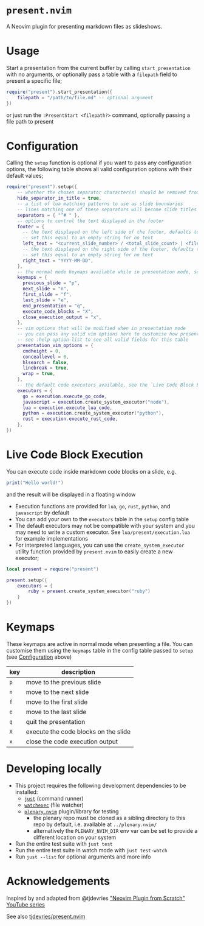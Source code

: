 # `present.nvim`

A Neovim plugin for presenting markdown files as slideshows.

# Usage

Start a presentation from the current buffer by calling `start_presentation` with no arguments, or optionally pass a table with a `filepath` field to present a specific file;

```lua
require("present").start_presentation({
    filepath = "/path/to/file.md" -- optional argument
})
```

or just run the `:PresentStart <filepath?>` command, optionally passing a file path to present

# Configuration

Calling the `setup` function is optional if you want to pass any configuration options, the following table shows all valid configuration options with their default values;

```lua
require("present").setup({
    -- whether the chosen separator character(s) should be removed from the slide header
    hide_separator_in_title = true,
    -- a list of lua matching patterns to use as slide boundaries
    -- lines matching one of these separators will become slide titles in the header
    separators = { "^# " },
    -- options to control the text displayed in the footer
    footer = {
      -- the text displayed on the left side of the footer, defaults to the format shown
      -- set this equal to an empty string for no text
      left_text = "<current_slide_number> / <total_slide_count> | <filename>",
      -- the text displayed on the right side of the footer, defaults to the current date in the format shown
      -- set this equal to an empty string for no text
      right_text = "YYYY-MM-DD",
    },
    -- the normal mode keymaps available while in presentation mode, see the `Keymaps` section below
    keymaps = {
      previous_slide = "p",
      next_slide = "n",
      first_slide = "f",
      last_slide = "e",
      end_presentation = "q",
      execute_code_blocks = "X",
      close_execution_output = "x",
    },
    -- vim options that will be modified when in presentation mode
    -- you can pass any valid vim options here to customise how presentation mode behaves
    -- see :help option-list to see all valid fields for this table
    presentation_vim_options = {
      cmdheight = 0,
      conceallevel = 0,
      hlsearch = false,
      linebreak = true,
      wrap = true,
    },
    -- the default code executors available, see the `Live Code Block Execution` section below
    executors = {
      go = execution.execute_go_code,
      javascript = execution.create_system_executor("node"),
      lua = execution.execute_lua_code,
      python = execution.create_system_executor("python"),
      rust = execution.execute_rust_code,
    },
})
```

# Live Code Block Execution

You can execute code inside markdown code blocks on a slide, e.g.

```lua
print("Hello world!")
```

and the result will be displayed in a floating window

- Execution functions are provided for `lua`, `go`, `rust`, `python`, and `javascript` by default
- You can add your own to the `executors` table in the `setup` config table
- The default executors may not be compatible with your system and you may need to write a custom executor. See `lua/present/execution.lua` for example implementations
- For interpreted languages, you can use the `create_system_executor` utility function provided by `present.nvim` to easily create a new executor;

```lua
local present = require("present")

present.setup({
    executors = {
        ruby = present.create_system_executor("ruby")
    }
})
```

# Keymaps

These keymaps are active in normal mode when presenting a file. You can customise them using the `keymaps` table in the config table passed to `setup` (see [Configuration](#configuration) above)

| key | description                          |
| --- | ------------------------------------ |
| `p` | move to the previous slide           |
| `n` | move to the next slide               |
| `f` | move to the first slide              |
| `e` | move to the last slide               |
| `q` | quit the presentation                |
| `X` | execute the code blocks on the slide |
| `x` | close the code execution output      |

# Developing locally

- This project requires the following development dependencies to be installed:
  - [`just`](https://github.com/casey/just) (command runner)
  - [`watchexec`](https://github.com/watchexec/watchexec) (file watcher)
  - [`plenary.nvim`](https://github.com/nvim-lua/plenary.nvim) plugin/library for testing
    - the plenary repo must be cloned as a sibling directory to this repo by default, i.e. available at `../plenary.nvim/`
    - alternatively the `PLENARY_NVIM_DIR` env var can be set to provide a different location on your system
- Run the entire test suite with `just test`
- Run the entire test suite in watch mode with `just test-watch`
- Run `just --list` for optional arguments and more info

# Acknowledgements

Inspired by and adapted from @tjdevries ["Neovim Plugin from Scratch" YouTube series](https://www.youtube.com/watch?v=VGid4aN25iI&list=PLep05UYkc6wTyBe7kPjQFWVXTlhKeQejM&index=18)

See also [tjdevries/present.nvim](https://github.com/tjdevries/present.nvim)
